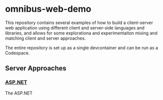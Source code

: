 # omnibus-web-demo

This repository contains several examples of how to build a client-server web application using different client and server-side languages and libraries, and allows for some explorationa and experimentaiton mixing and matching client and server approaches.

The entire repository is set up as a single devcontainer and can be run as a Codespace.

## Server Approaches

### [ASP.NET](server-aspnet)
The ASP.NET

